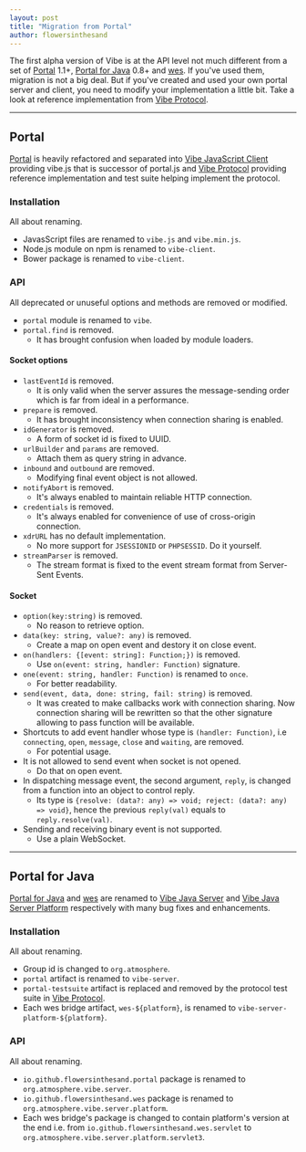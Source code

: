 ```yaml
---
layout: post
title: "Migration from Portal"
author: flowersinthesand
---
```


The first alpha version of Vibe is at the API level not much different from a set of [Portal](http://flowersinthesand.github.io/portal/) 1.1+, [Portal for Java](http://flowersinthesand.github.io/portal-java/) 0.8+ and [wes](http://flowersinthesand.github.io/wes/). If you've used them, migration is not a big deal. But if you've created and used your own portal server and client, you need to modify your implementation a little bit. Take a look at reference implementation from [Vibe Protocol](http://atmosphere.github.io/vibe/projects/vibe-protocol/).

---

## Portal
[Portal](http://flowersinthesand.github.io/portal/) is heavily refactored and separated into [Vibe JavaScript Client](http://atmosphere.github.io/vibe/projects/vibe-javascript-client/) providing vibe.js that is successor of portal.js and [Vibe Protocol](http://atmosphere.github.io/vibe/projects/vibe-protocol/) providing reference implementation and test suite helping implement the protocol.

### Installation
All about renaming.

* JavasScript files are renamed to `vibe.js` and `vibe.min.js`.
* Node.js module on npm is renamed to `vibe-client`.
* Bower package is renamed to `vibe-client`.

### API
All deprecated or unuseful options and methods are removed or modified.

* `portal` module is renamed to `vibe`.
* `portal.find` is removed.
    * It has brought confusion when loaded by module loaders.

#### Socket options
* `lastEventId` is removed.
    * It is only valid when the server assures the message-sending order which is far from ideal in a performance.
* `prepare` is removed.
    * It has brought inconsistency when connection sharing is enabled.
* `idGenerator` is removed.
    * A form of socket id is fixed to UUID.
* `urlBuilder` and `params` are removed.
    * Attach them as query string in advance.
* `inbound` and `outbound` are removed.
    * Modifying final event object is not allowed.
* `notifyAbort` is removed.
    * It's always enabled to maintain reliable HTTP connection.
* `credentials` is removed.
    * It's always enabled for convenience of use of cross-origin connection.
* `xdrURL` has no default implementation.
    * No more support for `JSESSIONID` or `PHPSESSID`. Do it yourself.
* `streamParser` is removed.
    * The stream format is fixed to the event stream format from Server-Sent Events.

#### Socket
* `option(key:string)` is removed.
    * No reason to retrieve option.
* `data(key: string, value?: any)` is removed.
    * Create a map on open event and destory it on close event.
* `on(handlers: {[event: string]: Function;})` is removed.
    * Use `on(event: string, handler: Function)` signature.
* `one(event: string, handler: Function)` is renamed to `once`.
    * For better readability.
* `send(event, data, done: string, fail: string)` is removed.
    * It was created to make callbacks work with connection sharing. Now connection sharing will be rewritten so that the other signature allowing to pass function will be available.
* Shortcuts to add event handler whose type is `(handler: Function)`, i.e `connecting`, `open`, `message`, `close` and `waiting`, are removed.
    * For potential usage.
* It is not allowed to send event when socket is not opened.
    * Do that on open event.
* In dispatching message event, the second argument, `reply`, is changed from a function into an object to control reply.
    * Its type is `{resolve: (data?: any) => void; reject: (data?: any) => void}`, hence the previous `reply(val)` equals to `reply.resolve(val)`.
* Sending and receiving binary event is not supported.
    * Use a plain WebSocket.

---

## Portal for Java
[Portal for Java](http://flowersinthesand.github.io/portal-java/) and [wes](http://flowersinthesand.github.io/wes/) are renamed to [Vibe Java Server](http://atmosphere.github.io/vibe/projects/vibe-java-server/) and [Vibe Java Server Platform](http://atmosphere.github.io/vibe/projects/vibe-java-server-platform/) respectively with many bug fixes and enhancements.

### Installation
All about renaming.

* Group id is changed to `org.atmosphere`.
* `portal` artifact is renamed to `vibe-server`.
* `portal-testsuite` artifact is replaced and removed by the protocol test suite in [Vibe Protocol](http://atmosphere.github.io/vibe/projects/vibe-protocol/).
* Each wes bridge artifact, `wes-${platform}`, is renamed to `vibe-server-platform-${platform}`.

### API
All about renaming.

* `io.github.flowersinthesand.portal` package is renamed to `org.atmosphere.vibe.server`.
* `io.github.flowersinthesand.wes` package is renamed to `org.atmosphere.vibe.server.platform`.
* Each wes bridge's package is changed to contain platform's version at the end i.e. from `io.github.flowersinthesand.wes.servlet` to `org.atmosphere.vibe.server.platform.servlet3`.